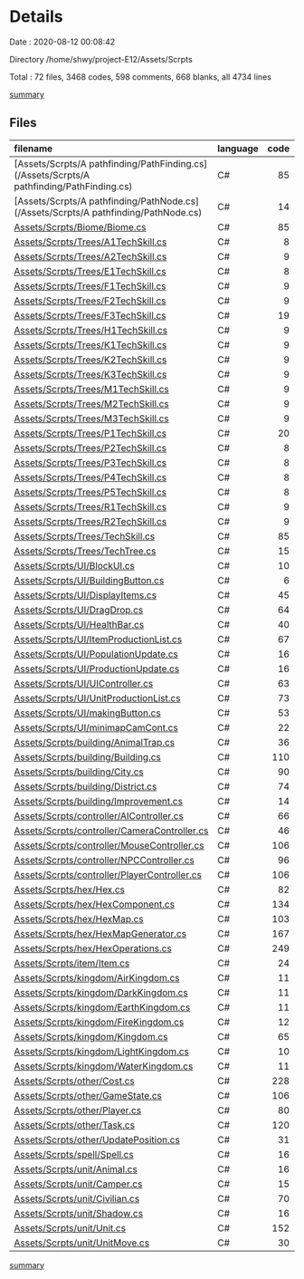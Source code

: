 # Details

Date : 2020-08-12 00:08:42

Directory /home/shwy/project-E12/Assets/Scrpts

Total : 72 files,  3468 codes, 598 comments, 668 blanks, all 4734 lines

[summary](results.md)

## Files
| filename | language | code | comment | blank | total |
| :--- | :--- | ---: | ---: | ---: | ---: |
| [Assets/Scrpts/A pathfinding/PathFinding.cs](/Assets/Scrpts/A pathfinding/PathFinding.cs) | C# | 85 | 12 | 11 | 108 |
| [Assets/Scrpts/A pathfinding/PathNode.cs](/Assets/Scrpts/A pathfinding/PathNode.cs) | C# | 14 | 0 | 4 | 18 |
| [Assets/Scrpts/Biome/Biome.cs](/Assets/Scrpts/Biome/Biome.cs) | C# | 85 | 17 | 7 | 109 |
| [Assets/Scrpts/Trees/A1TechSkill.cs](/Assets/Scrpts/Trees/A1TechSkill.cs) | C# | 8 | 0 | 2 | 10 |
| [Assets/Scrpts/Trees/A2TechSkill.cs](/Assets/Scrpts/Trees/A2TechSkill.cs) | C# | 9 | 0 | 2 | 11 |
| [Assets/Scrpts/Trees/E1TechSkill.cs](/Assets/Scrpts/Trees/E1TechSkill.cs) | C# | 8 | 0 | 3 | 11 |
| [Assets/Scrpts/Trees/F1TechSkill.cs](/Assets/Scrpts/Trees/F1TechSkill.cs) | C# | 9 | 0 | 2 | 11 |
| [Assets/Scrpts/Trees/F2TechSkill.cs](/Assets/Scrpts/Trees/F2TechSkill.cs) | C# | 9 | 0 | 2 | 11 |
| [Assets/Scrpts/Trees/F3TechSkill.cs](/Assets/Scrpts/Trees/F3TechSkill.cs) | C# | 19 | 0 | 3 | 22 |
| [Assets/Scrpts/Trees/H1TechSkill.cs](/Assets/Scrpts/Trees/H1TechSkill.cs) | C# | 9 | 0 | 2 | 11 |
| [Assets/Scrpts/Trees/K1TechSkill.cs](/Assets/Scrpts/Trees/K1TechSkill.cs) | C# | 9 | 0 | 2 | 11 |
| [Assets/Scrpts/Trees/K2TechSkill.cs](/Assets/Scrpts/Trees/K2TechSkill.cs) | C# | 9 | 0 | 2 | 11 |
| [Assets/Scrpts/Trees/K3TechSkill.cs](/Assets/Scrpts/Trees/K3TechSkill.cs) | C# | 9 | 0 | 2 | 11 |
| [Assets/Scrpts/Trees/M1TechSkill.cs](/Assets/Scrpts/Trees/M1TechSkill.cs) | C# | 9 | 0 | 2 | 11 |
| [Assets/Scrpts/Trees/M2TechSkill.cs](/Assets/Scrpts/Trees/M2TechSkill.cs) | C# | 9 | 0 | 2 | 11 |
| [Assets/Scrpts/Trees/M3TechSkill.cs](/Assets/Scrpts/Trees/M3TechSkill.cs) | C# | 9 | 0 | 2 | 11 |
| [Assets/Scrpts/Trees/P1TechSkill.cs](/Assets/Scrpts/Trees/P1TechSkill.cs) | C# | 20 | 0 | 3 | 23 |
| [Assets/Scrpts/Trees/P2TechSkill.cs](/Assets/Scrpts/Trees/P2TechSkill.cs) | C# | 8 | 0 | 2 | 10 |
| [Assets/Scrpts/Trees/P3TechSkill.cs](/Assets/Scrpts/Trees/P3TechSkill.cs) | C# | 8 | 0 | 2 | 10 |
| [Assets/Scrpts/Trees/P4TechSkill.cs](/Assets/Scrpts/Trees/P4TechSkill.cs) | C# | 8 | 0 | 2 | 10 |
| [Assets/Scrpts/Trees/P5TechSkill.cs](/Assets/Scrpts/Trees/P5TechSkill.cs) | C# | 8 | 0 | 2 | 10 |
| [Assets/Scrpts/Trees/R1TechSkill.cs](/Assets/Scrpts/Trees/R1TechSkill.cs) | C# | 9 | 0 | 2 | 11 |
| [Assets/Scrpts/Trees/R2TechSkill.cs](/Assets/Scrpts/Trees/R2TechSkill.cs) | C# | 9 | 0 | 2 | 11 |
| [Assets/Scrpts/Trees/TechSkill.cs](/Assets/Scrpts/Trees/TechSkill.cs) | C# | 85 | 4 | 12 | 101 |
| [Assets/Scrpts/Trees/TechTree.cs](/Assets/Scrpts/Trees/TechTree.cs) | C# | 15 | 0 | 4 | 19 |
| [Assets/Scrpts/UI/BlockUI.cs](/Assets/Scrpts/UI/BlockUI.cs) | C# | 10 | 0 | 2 | 12 |
| [Assets/Scrpts/UI/BuildingButton.cs](/Assets/Scrpts/UI/BuildingButton.cs) | C# | 6 | 0 | 3 | 9 |
| [Assets/Scrpts/UI/DisplayItems.cs](/Assets/Scrpts/UI/DisplayItems.cs) | C# | 45 | 2 | 11 | 58 |
| [Assets/Scrpts/UI/DragDrop.cs](/Assets/Scrpts/UI/DragDrop.cs) | C# | 64 | 12 | 16 | 92 |
| [Assets/Scrpts/UI/HealthBar.cs](/Assets/Scrpts/UI/HealthBar.cs) | C# | 40 | 1 | 7 | 48 |
| [Assets/Scrpts/UI/ItemProductionList.cs](/Assets/Scrpts/UI/ItemProductionList.cs) | C# | 67 | 17 | 17 | 101 |
| [Assets/Scrpts/UI/PopulationUpdate.cs](/Assets/Scrpts/UI/PopulationUpdate.cs) | C# | 16 | 0 | 2 | 18 |
| [Assets/Scrpts/UI/ProductionUpdate.cs](/Assets/Scrpts/UI/ProductionUpdate.cs) | C# | 16 | 0 | 2 | 18 |
| [Assets/Scrpts/UI/UIController.cs](/Assets/Scrpts/UI/UIController.cs) | C# | 63 | 2 | 5 | 70 |
| [Assets/Scrpts/UI/UnitProductionList.cs](/Assets/Scrpts/UI/UnitProductionList.cs) | C# | 73 | 15 | 18 | 106 |
| [Assets/Scrpts/UI/makingButton.cs](/Assets/Scrpts/UI/makingButton.cs) | C# | 53 | 4 | 10 | 67 |
| [Assets/Scrpts/UI/minimapCamCont.cs](/Assets/Scrpts/UI/minimapCamCont.cs) | C# | 22 | 5 | 4 | 31 |
| [Assets/Scrpts/building/AnimalTrap.cs](/Assets/Scrpts/building/AnimalTrap.cs) | C# | 36 | 4 | 7 | 47 |
| [Assets/Scrpts/building/Building.cs](/Assets/Scrpts/building/Building.cs) | C# | 110 | 9 | 19 | 138 |
| [Assets/Scrpts/building/City.cs](/Assets/Scrpts/building/City.cs) | C# | 90 | 10 | 20 | 120 |
| [Assets/Scrpts/building/District.cs](/Assets/Scrpts/building/District.cs) | C# | 74 | 9 | 12 | 95 |
| [Assets/Scrpts/building/Improvement.cs](/Assets/Scrpts/building/Improvement.cs) | C# | 14 | 10 | 2 | 26 |
| [Assets/Scrpts/controller/AIController.cs](/Assets/Scrpts/controller/AIController.cs) | C# | 66 | 3 | 22 | 91 |
| [Assets/Scrpts/controller/CameraController.cs](/Assets/Scrpts/controller/CameraController.cs) | C# | 46 | 4 | 16 | 66 |
| [Assets/Scrpts/controller/MouseController.cs](/Assets/Scrpts/controller/MouseController.cs) | C# | 106 | 17 | 25 | 148 |
| [Assets/Scrpts/controller/NPCController.cs](/Assets/Scrpts/controller/NPCController.cs) | C# | 96 | 6 | 9 | 111 |
| [Assets/Scrpts/controller/PlayerController.cs](/Assets/Scrpts/controller/PlayerController.cs) | C# | 106 | 43 | 14 | 163 |
| [Assets/Scrpts/hex/Hex.cs](/Assets/Scrpts/hex/Hex.cs) | C# | 82 | 22 | 17 | 121 |
| [Assets/Scrpts/hex/HexComponent.cs](/Assets/Scrpts/hex/HexComponent.cs) | C# | 134 | 65 | 25 | 224 |
| [Assets/Scrpts/hex/HexMap.cs](/Assets/Scrpts/hex/HexMap.cs) | C# | 103 | 28 | 52 | 183 |
| [Assets/Scrpts/hex/HexMapGenerator.cs](/Assets/Scrpts/hex/HexMapGenerator.cs) | C# | 167 | 9 | 19 | 195 |
| [Assets/Scrpts/hex/HexOperations.cs](/Assets/Scrpts/hex/HexOperations.cs) | C# | 249 | 64 | 62 | 375 |
| [Assets/Scrpts/item/Item.cs](/Assets/Scrpts/item/Item.cs) | C# | 24 | 0 | 4 | 28 |
| [Assets/Scrpts/kingdom/AirKingdom.cs](/Assets/Scrpts/kingdom/AirKingdom.cs) | C# | 11 | 5 | 2 | 18 |
| [Assets/Scrpts/kingdom/DarkKingdom.cs](/Assets/Scrpts/kingdom/DarkKingdom.cs) | C# | 11 | 1 | 2 | 14 |
| [Assets/Scrpts/kingdom/EarthKingdom.cs](/Assets/Scrpts/kingdom/EarthKingdom.cs) | C# | 11 | 4 | 2 | 17 |
| [Assets/Scrpts/kingdom/FireKingdom.cs](/Assets/Scrpts/kingdom/FireKingdom.cs) | C# | 12 | 1 | 5 | 18 |
| [Assets/Scrpts/kingdom/Kingdom.cs](/Assets/Scrpts/kingdom/Kingdom.cs) | C# | 65 | 10 | 10 | 85 |
| [Assets/Scrpts/kingdom/LightKingdom.cs](/Assets/Scrpts/kingdom/LightKingdom.cs) | C# | 10 | 4 | 2 | 16 |
| [Assets/Scrpts/kingdom/WaterKingdom.cs](/Assets/Scrpts/kingdom/WaterKingdom.cs) | C# | 11 | 4 | 2 | 17 |
| [Assets/Scrpts/other/Cost.cs](/Assets/Scrpts/other/Cost.cs) | C# | 228 | 71 | 22 | 321 |
| [Assets/Scrpts/other/GameState.cs](/Assets/Scrpts/other/GameState.cs) | C# | 106 | 12 | 19 | 137 |
| [Assets/Scrpts/other/Player.cs](/Assets/Scrpts/other/Player.cs) | C# | 80 | 4 | 13 | 97 |
| [Assets/Scrpts/other/Task.cs](/Assets/Scrpts/other/Task.cs) | C# | 120 | 15 | 24 | 159 |
| [Assets/Scrpts/other/UpdatePosition.cs](/Assets/Scrpts/other/UpdatePosition.cs) | C# | 31 | 4 | 3 | 38 |
| [Assets/Scrpts/spell/Spell.cs](/Assets/Scrpts/spell/Spell.cs) | C# | 16 | 3 | 6 | 25 |
| [Assets/Scrpts/unit/Animal.cs](/Assets/Scrpts/unit/Animal.cs) | C# | 16 | 0 | 3 | 19 |
| [Assets/Scrpts/unit/Camper.cs](/Assets/Scrpts/unit/Camper.cs) | C# | 15 | 1 | 2 | 18 |
| [Assets/Scrpts/unit/Civilian.cs](/Assets/Scrpts/unit/Civilian.cs) | C# | 70 | 4 | 14 | 88 |
| [Assets/Scrpts/unit/Shadow.cs](/Assets/Scrpts/unit/Shadow.cs) | C# | 16 | 3 | 3 | 22 |
| [Assets/Scrpts/unit/Unit.cs](/Assets/Scrpts/unit/Unit.cs) | C# | 152 | 27 | 27 | 206 |
| [Assets/Scrpts/unit/UnitMove.cs](/Assets/Scrpts/unit/UnitMove.cs) | C# | 30 | 31 | 4 | 65 |

[summary](results.md)